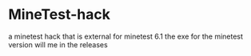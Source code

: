# MineTest-hack
a minetest hack that is external for minetest 6.1 the exe for the minetest version will me in the releases
